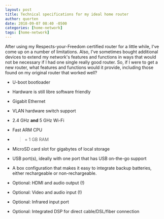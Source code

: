```yaml
---
layout: post
title: Technical specifications for my ideal home router
author: quorten
date: 2018-09-07 08:40 -0500
categories: [home-network]
tags: [home-network]
---
```


After using my Respects-your-Freedom certified router for a little
while, I've come up on a number of limitations.  Also, I've sometimes
bought additional devices to extend my network's features and
functions in ways that would not be necessary if I had one single
really good router.  So, if I were to get a new router, what features
and functions would it provide, including those found on my original
router that worked well?

* U-boot bootloader

* Hardware is still libre software friendly

* Gigabit Ethernet

* VLAN hardware switch support

* 2.4 GHz **and** 5 GHz Wi-Fi

* Fast ARM CPU

* >= 1 GB RAM

* MicroSD card slot for gigabytes of local storage

* USB port(s), ideally with one port that has USB on-the-go support

* A box configuration that makes it easy to integrate backup
  batteries, either rechargeable or non-rechargeable.

* Optional: HDMI and audio output (!)

* Optional: Video and audio input (!)

* Optional: Infrared input port

* Optional: Integrated DSP for direct cable/DSL/fiber connection
